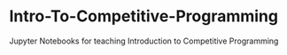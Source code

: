 # Intro-To-Competitive-Programming
Jupyter Notebooks for teaching Introduction to Competitive Programming

